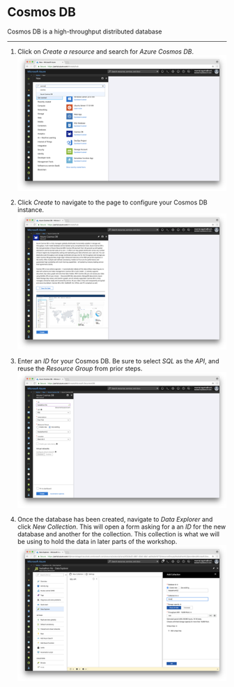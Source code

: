 # Cosmos DB

Cosmos DB is a high-throughput distributed database

---

1. Click on _Create a resource_ and search for _Azure Cosmos DB_.
![Search for the Cosmos DB resource](images/1.png)

1. Click _Create_ to navigate to the page to configure your Cosmos DB instance.
![Create the selected resource](images/2.png)

1. Enter an _ID_ for your Cosmos DB. Be sure to select _SQL_ as the _API_, and reuse the _Resource Group_ from prior steps.
![Create the database](images/3.png)

1. Once the database has been created, navigate to _Data Explorer_ and click _New Collection_. This will open a form asking for a an _ID_ for the new database and another for the collection. This collection is what we will be using to hold the data in later parts of the workshop.
![Create a new collection](images/4.png)

